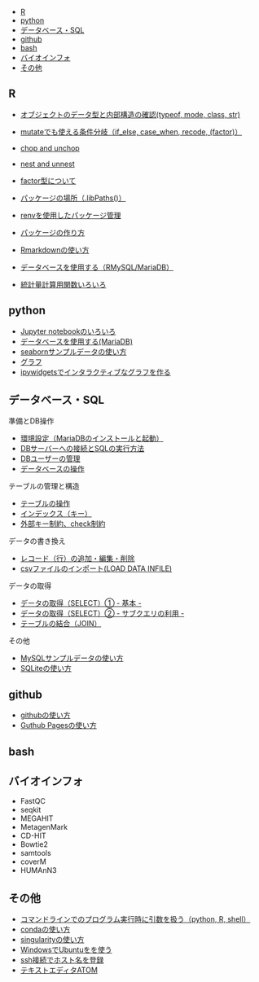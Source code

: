 
<!-- @import "[TOC]" {cmd="toc" depthFrom=2 depthTo=3 orderedList=false} -->
<!-- code_chunk_output -->

- [R](#r)
- [python](#python)
- [データベース・SQL](#データベースsql)
- [github](#github)
- [bash](#bash)
- [バイオインフォ](#バイオインフォ)
- [その他](#その他)

<!-- /code_chunk_output -->

## R
- [オブジェクトのデータ型と内部構造の確認(typeof, mode, class, str)](R/data_structure.md)
- [mutateでも使える条件分岐（if_else, case_when, recode, (factor)）](R/mutate2.md)
- [chop and unchop]()
- [nest and unnest]()
- [factor型について](R/factor.md)
- [パッケージの場所（.libPaths()）](R/libPaths.md)
- [renvを使用したパッケージ管理](R/renv.md)
- [パッケージの作り方](R/make_package.md)
- [Rmarkdownの使い方](R/rmarkdown.md)
- [データベースを使用する（RMySQL/MariaDB）](R/database.md)


- [統計量計算用関数いろいろ](R/stat_values.md)

## python
- [Jupyter notebookのいろいろ](python/jupyter.md)
- [データベースを使用する(MariaDB)](python/database.md)
- [seabornサンプルデータの使い方](python/sample_data.md)
- [グラフ](python/graphs.md)
- [ipywidgetsでインタラクティブなグラフを作る](python/ipywidgets.md)

## データベース・SQL

準備とDB操作
- [環境設定（MariaDBのインストールと起動）](sql/mariadb_install.md)
- [DBサーバーへの接続とSQLの実行方法](sql/execute_sql.md)
- [DBユーザーの管理](sql/user.md)
- [データベースの操作](sql/database.md)

テーブルの管理と構造
- [テーブルの操作](sql/table.md)
- [インデックス（キー）](sql/sql_index.md)
- [外部キー制約、check制約](sql/constraint.md)

データの書き換え
- [レコード（行）の追加・編集・削除](sql/record.md)
- [csvファイルのインポート(LOAD DATA INFILE)](sql/csv_import.md)

データの取得
- [データの取得（SELECT）① - 基本 -](sql/select1.md)
- [データの取得（SELECT）② - サブクエリの利用 -](sql/select2.md)
- [テーブルの結合（JOIN）](sql/join.md)

その他
- [MySQLサンプルデータの使い方](sql/sample_data.md)
- [SQLiteの使い方](sql/sqlite.md)

## github
- [githubの使い方](github.md)
- [Guthub Pagesの使い方](github_pages.md)


## bash

## バイオインフォ
- FastQC
- seqkit
- MEGAHIT
- MetagenMark
- CD-HIT
- Bowtie2
- samtools
- coverM
- HUMAnN3

## その他
- [コマンドラインでのプログラム実行時に引数を扱う（python, R, shell）](commandargs.md)
- [condaの使い方](conda.md)
- [singularityの使い方](github.md)
- [WindowsでUbuntuをを使う](ubuntu_setup.md)
- [ssh接続でホスト名を登録](ssh_hostname.md)
- [テキストエディタATOM](atom.md)

